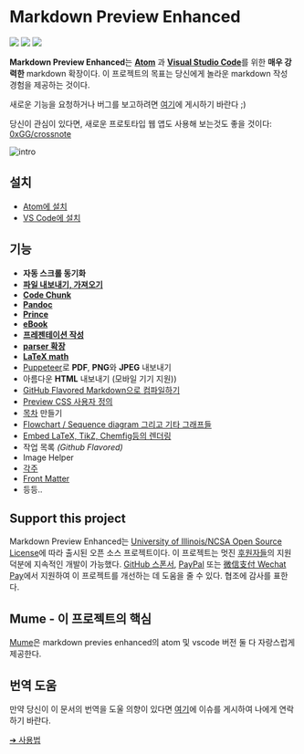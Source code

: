 # Markdown Preview Enhanced

[![](https://img.shields.io/github/tag/shd101wyy/markdown-preview-enhanced.svg)](https://github.com/shd101wyy/markdown-preview-enhanced/releases) ![](https://img.shields.io/apm/dm/markdown-preview-enhanced.svg) [![](https://img.shields.io/github/stars/shd101wyy/markdown-preview-enhanced.svg?style=social&label=Star)](https://github.com/shd101wyy/markdown-preview-enhanced)


**Markdown Preview Enhanced**는 [**Atom**](https://atom.io/packages/markdown-preview-enhanced) 과 [**Visual Studio Code**](https://marketplace.visualstudio.com/items?itemName=shd101wyy.markdown-preview-enhanced)를 위한 **매우 강력한** markdown 확장이다.
이 프로젝트의 목표는 당신에게 놀라운 markdown 작성 경험을 제공하는 것이다.

새로운 기능을 요청하거나 버그를 보고하려면 [여기](https://github.com/shd101wyy/markdown-preview-enhanced/issues)에 게시하기 바란다 ;)

당신이 관심이 있다면, 새로운 프로토타입 웹 앱도 사용해 보는것도 좋을 것이다: [0xGG/crossnote](https://github.com/0xGG/crossnote)

![intro](https://user-images.githubusercontent.com/1908863/28227953-eb6eefa4-68a1-11e7-8769-96ea83facf3b.png)

## 설치

- [Atom에 설치](installation.md)
- [VS Code에 설치](vscode-installation.md)

## 기능

- **자동 스크롤 동기화**
- **[파일 내보내기, 가져오기](file-imports.md)**
- **[Code Chunk](code-chunk.md)**
- **[Pandoc](pandoc.md)**
- **[Prince](prince.md)**
- **[eBook](ebook.md)**
- **[프레젠테이션 작성](presentation.md)**
- **[parser 확장](extend-parser.md)**
- **[LaTeX math](math.md)**
- [Puppeteer](puppeteer.md)로 **PDF**, **PNG**와  **JPEG** 내보내기 
- 아름다운 **HTML** 내보내기 (모바일 기기 지원))
- [GitHub Flavored Markdown으로 컴파일하기](markdown.md)
- [Preview CSS 사용자 정의](customize-css.md)
- [목차](toc.md) 만들기
- [Flowchart / Sequence diagram 그리고 기타 그래프들](diagrams.md)
- [Embed LaTeX, TikZ, Chemfig등의 렌더링 ](code-chunk.md?id=latex)
- 작업 목록 _(Github Flavored)_
- Image Helper
- [각주](https://github.com/shd101wyy/markdown-preview-enhanced/issues/35)
- [Front Matter](https://github.com/shd101wyy/markdown-preview-enhanced/issues/100)
- 등등..

## Support this project

Markdown Preview Enhanced는 [University of Illinois/NCSA Open Source License](LICENSE.md)에 따라 출시된 오픈 소스 프로젝트이다. 이 프로젝트는 멋진 [후원자들](backers.md)의 지원 덕분에 지속적인 개발이 가능했다. [GitHub 스폰서](https://github.com/sponsors/shd101wyy), [PayPal](https://shd101wyy.github.io/markdown-preview-enhanced/#/paypal) 또는 [微信支付 Wechat Pay](https://shd101wyy.github.io/markdown-preview-enhanced/#/wechat)에서 지원하여 이 프로젝트를 개선하는 데 도움을 줄 수 있다. 협조에 감사를 표한다.

## Mume - 이 프로젝트의 핵심
[Mume](https://github.com/shd101wyy/mume)은 markdown previes enhanced의 atom 및 vscode 버전 둘 다 자랑스럽게 제공한다.

## 번역 도움

만약 당신이 이 문서의 번역을 도울 의향이 있다면 [여기](https://github.com/shd101wyy/markdown-preview-enhanced/issues)에 이슈를 게시하여 나에게 연락하기 바란다.

[➔ 사용법](usages.md)
